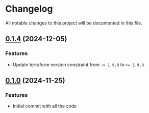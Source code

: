 # Changelog

All notable changes to this project will be documented in this file.
## [0.1.4]() (2024-12-05)
### Features
* Update terraform version constraint from `~> 1.9.8` to `>= 1.9.8` 

## [0.1.0]() (2024-11-25)
### Features
* Initial commit with all the code
